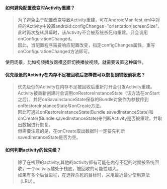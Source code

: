 #### 如何避免配置改变时Activity重建？
> 为了避免由于配置改变导致Activity重建，可在AndroidManifest.xml中对应的Activity中设置android:configChanges="orientation|screenSize"。</br>
此时再次旋转屏幕时，该Activity不会被系统杀死和重建。只会调用onConfigurationChanged。</br>
因此，当配置程序需要响应配置改变，指定configChanges属性，重写onConfigurationChanged方法即可。

使用场景，比如视频播放器横竖屏切换播放视频，就需要设置这种属性。

#### 优先级低的Activity在内存不足被回收后怎样做可以恢复到销毁前状态？
> 优先级低的Activity在内存不足被回收后重新打开会引发Activity重建。</br>
Activity被重新创建时会调用onRestoreInstanceState（该方法在onStart之后），并将onSavaInstanceState保存的Bundle对象作为参数传到onRestoreInstanceState与onCreate方法。</br>
因此可通过onRestoreInstanceState(Bundle savedInstanceState)和onCreate((Bundle savedInstanceState)来判断Activity是否被重建，并取出数据进行恢复。</br>
但需要注意的是，在onCreate取出数据时一定要先判断savedInstanceState是否为空。

#### 如何判断activity的优先级？
> 除了在栈顶的activity,其他的activity都有可能在内存不足的时候被系统回收，一个activity越处于栈底，被回收的可能性越大。</br>
如果有多个后台进程，在选择杀死的目标时，采用最近最少使用算法（LRU）。
